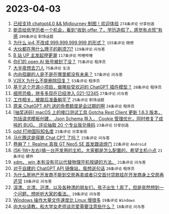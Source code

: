 # 2023-04-03

1. [已经支持 chatgpt4.0 && Midjourney 制图！欢迎体验](https://www.v2ex.com/t/929311) `274条评论` `分享创造`
1. [能否给低学历者一个机会，看到“收到 offer 了，学历造假了，感觉有点慌”有感](https://www.v2ex.com/t/929300) `209条评论` `职场话题`
1. [为什么 ip4 不改成 999.999.999.999 的形式？](https://www.v2ex.com/t/929294) `155条评论` `随想`
1. [大伙都在用什么牌子的剃须刀?](https://www.v2ex.com/t/929312) `119条评论` `问与答`
1. [B 站 UP 主发起停更潮](https://www.v2ex.com/t/929310) `117条评论` `哔哩哔哩`
1. [你们的 open AI 账号被封了没？](https://www.v2ex.com/t/929319) `75条评论` `程序员`
1. [大半夜想去刀人](https://www.v2ex.com/t/929339) `75条评论` `生活`
1. [内向孤僻的人是不是在哪里都没有未来？](https://www.v2ex.com/t/929375) `57条评论` `问与答`
1. [V2EX 为什么不能删除回复？](https://www.v2ex.com/t/929455) `53条评论` `程序员`
1. [基于这个开源小项目，做哪些受欢迎的 ChatGPT 插件模型？](https://www.v2ex.com/t/929397) `28条评论` `程序员`
1. [细思恐极，拼多多现在已经渗入 021-12345](https://www.v2ex.com/t/929450) `27条评论` `问与答`
1. [工作相关，被裁后准备躺平了](https://www.v2ex.com/t/929454) `25条评论` `职场话题`
1. [原来 ChatGPT API 送的免费额度是会过期的啊](https://www.v2ex.com/t/929295) `24条评论` `程序员`
1. [[抽奖送码] macOS 上的接口测试工具 Gotcha Rest Client 更新 1.6.3 版本，包括请求模板创建， Json Schema 导入， Cookie 管理优化，同时修复了成吨的 BUG。 评论抽取 20 个专业版兑换码](https://www.v2ex.com/t/929510) `23条评论` `分享创造`
1. [pdd 打响国际知名度](https://www.v2ex.com/t/929485) `23条评论` `分享发现`
1. [马化腾这是得罪 Chat CPT 了吗？](https://www.v2ex.com/t/929433) `23条评论` `问与答`
1. [卷麻了！ Realme 真我 GT Neo5 SE 首发跟进焊门](https://www.v2ex.com/t/929542) `22条评论` `Android`
1. [(5K-1W+左右)搞一台开发用的主机，大家都是怎么配置的，希望主机小点](https://www.v2ex.com/t/929466) `21条评论` `硬件`
1. [xdm， win 本有没有可以代替物理开机按键的方法。](https://www.v2ex.com/t/929290) `21条评论` `问与答`
1. [对于自建的 ChatGPT API 镜像站，我想说句话](https://www.v2ex.com/t/929482) `20条评论` `程序员`
1. [为什么房地产开发商不能到交房再卖或者只交首付贷款挂在开发商身上交房再还贷](https://www.v2ex.com/t/929546) `19条评论` `问与答`
1. [深漂、北漂、沪漂、以及各种漂的朋友们，孩子出生 1 周了，但是突然想到一个问题，想听听大家的看法。](https://www.v2ex.com/t/929486) `19条评论` `问与答`
1. [Windows 操作大量文件速度比 Linux 慢很多](https://www.v2ex.com/t/929441) `19条评论` `Windows`
1. [向大伙请教，和大学女老师谈恋爱需要注意些什么？](https://www.v2ex.com/t/929366) `18条评论` `问与答`
